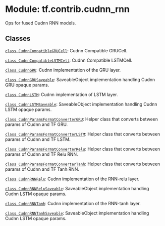 <div itemscope itemtype="http://developers.google.com/ReferenceObject">
<meta itemprop="name" content="tf.contrib.cudnn_rnn" />
<meta itemprop="path" content="Stable" />
</div>

# Module: tf.contrib.cudnn_rnn

Ops for fused Cudnn RNN models.

<!-- Placeholder for "Used in" -->


## Classes

[`class CudnnCompatibleGRUCell`](../../tf/contrib/cudnn_rnn/CudnnCompatibleGRUCell.md): Cudnn Compatible GRUCell.

[`class CudnnCompatibleLSTMCell`](../../tf/contrib/cudnn_rnn/CudnnCompatibleLSTMCell.md): Cudnn Compatible LSTMCell.

[`class CudnnGRU`](../../tf/contrib/cudnn_rnn/CudnnGRU.md): Cudnn implementation of the GRU layer.

[`class CudnnGRUSaveable`](../../tf/contrib/cudnn_rnn/CudnnGRUSaveable.md): SaveableObject implementation handling Cudnn GRU opaque params.

[`class CudnnLSTM`](../../tf/contrib/cudnn_rnn/CudnnLSTM.md): Cudnn implementation of LSTM layer.

[`class CudnnLSTMSaveable`](../../tf/contrib/cudnn_rnn/CudnnLSTMSaveable.md): SaveableObject implementation handling Cudnn LSTM opaque params.

[`class CudnnParamsFormatConverterGRU`](../../tf/contrib/cudnn_rnn/CudnnParamsFormatConverterGRU.md): Helper class that converts between params of Cudnn and TF GRU.

[`class CudnnParamsFormatConverterLSTM`](../../tf/contrib/cudnn_rnn/CudnnParamsFormatConverterLSTM.md): Helper class that converts between params of Cudnn and TF LSTM.

[`class CudnnParamsFormatConverterRelu`](../../tf/contrib/cudnn_rnn/CudnnParamsFormatConverterRelu.md): Helper class that converts between params of Cudnn and TF Relu RNN.

[`class CudnnParamsFormatConverterTanh`](../../tf/contrib/cudnn_rnn/CudnnParamsFormatConverterTanh.md): Helper class that converts between params of Cudnn and TF Tanh RNN.

[`class CudnnRNNRelu`](../../tf/contrib/cudnn_rnn/CudnnRNNRelu.md): Cudnn implementation of the RNN-relu layer.

[`class CudnnRNNReluSaveable`](../../tf/contrib/cudnn_rnn/CudnnRNNReluSaveable.md): SaveableObject implementation handling Cudnn LSTM opaque params.

[`class CudnnRNNTanh`](../../tf/contrib/cudnn_rnn/CudnnRNNTanh.md): Cudnn implementation of the RNN-tanh layer.

[`class CudnnRNNTanhSaveable`](../../tf/contrib/cudnn_rnn/CudnnRNNTanhSaveable.md): SaveableObject implementation handling Cudnn LSTM opaque params.

